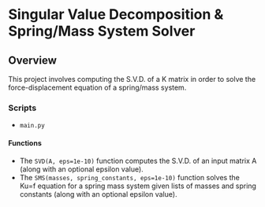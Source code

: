 # Singular Value Decomposition & Spring/Mass System Solver

## Overview

This project involves computing the S.V.D. of a K matrix in order to solve the force-displacement equation of a spring/mass system.

### Scripts
- `main.py`

#### Functions
- The `SVD(A, eps=1e-10)` function computes the S.V.D. of an input matrix A (along with an optional epsilon value).
- The `SMS(masses, spring_constants, eps=1e-10)` function solves the Ku=f equation for a spring mass system given lists of masses and spring constants (along with an optional epsilon value).
